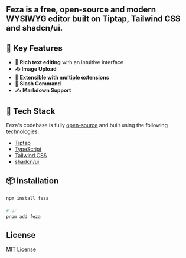 <p align="center>
    <img src="https://github.com/imredoyyy/feza/blob/main/banner-light.png?raw=true" alt="Feza Banner" />
</p>

<h2 align="center>Feza</h2>

<p align="center>
Feza is a free, open-source and modern WYSIWYG editor built on Tiptap, Tailwind CSS and shadcn/ui.
</p>

## 🚀 Key Features

- 📝 **Rich text editing** with an intuitive interface
- 📤 **Image Upload**
- 🔌 **Extensible with multiple extensions**
- 🔑 **Slash Command**
- ✍️ **Markdown Support**

## 🔧 Tech Stack

Feza's codebase is fully [open-source](https://github.com/imredoyyy/feza) and built using the following technologies:

- [Tiptap](https://tiptap.dev)
- [TypeScript](https://www.typescriptlang.org)
- [Tailwind CSS](https://tailwindcss.com)
- [shadcn/ui](https://ui.shadcn.com)

## 📦 Installation

```bash
npm install feza

# or
pnpm add feza
```

## License

[MIT License](https://github.com/imredoyyy/feza/blob/main/LICENSE.md)
